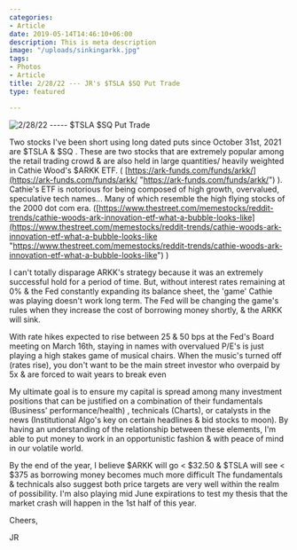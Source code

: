 ```yaml
---
categories:
- Article
date: 2019-05-14T14:46:10+06:00
description: This is meta description
image: "/uploads/sinkingarkk.jpg"
tags:
- Photos
- Article
title: 2/28/22 --- JR's $TSLA $SQ Put Trade
type: featured

---
```

![](https://www.google.com/imgres?imgurl=https%3A%2F%2Fi.pinimg.com%2F600x315%2Fa2%2Fd9%2Fb0%2Fa2d9b0592b2db602d170f1dbf5185e25.jpg&imgrefurl=https%3A%2F%2Fwww.pinterest.com%2Fpin%2F549509592008982369%2F&tbnid=7E2U5ZMI02A5wM&vet=12ahUKEwjSlqzGjaP2AhWQLt8KHcWoAnUQMygCegUIARCwAQ..i&docid=W_HaTI30fLVx_M&w=400&h=286&q=picture%20of%20sinking%20ark&client=safari&ved=2ahUKEwjSlqzGjaP2AhWQLt8KHcWoAnUQMygCegUIARCwAQ "2/28/22 ----- $TSLA $SQ Put Trade")

Two stocks I've been short using long dated puts since October 31st, 2021 are $TSLA & $SQ . These are two stocks that are extremely popular among the retail trading crowd & are also held in large quantities/ heavily weighted in Cathie Wood's $ARKK ETF. ( [https://ark-funds.com/funds/arkk/](https://ark-funds.com/funds/arkk/ "https://ark-funds.com/funds/arkk/") ). Cathie's ETF is notorious for being composed of high growth, overvalued, speculative tech names... Many of which resemble the high flying stocks of the 2000 dot com era. ([https://www.thestreet.com/memestocks/reddit-trends/cathie-woods-ark-innovation-etf-what-a-bubble-looks-like](https://www.thestreet.com/memestocks/reddit-trends/cathie-woods-ark-innovation-etf-what-a-bubble-looks-like "https://www.thestreet.com/memestocks/reddit-trends/cathie-woods-ark-innovation-etf-what-a-bubble-looks-like") )

I can't  totally disparage ARKK's strategy because it was an extremely successful hold for a period of time. But, without interest rates remaining at 0% & the Fed constantly expanding its balance sheet, the 'game' Cathie was playing doesn't work long term. The Fed will be changing the game's rules when they increase the cost of borrowing money shortly, & the ARKK will sink.

With rate hikes expected to rise between 25 & 50 bps at the  Fed's Board meeting on March 16th, staying in names with overvalued P/E's is just playing a high stakes game of musical chairs. When the music's turned off (rates rise), you don't want to be the main street investor who overpaid by 5x & are forced to wait years to break even

My ultimate goal is to ensure my capital is spread among many  investment positions that can be justified on a combination of their fundamentals (Business' performance/health) , technicals (Charts), or catalysts in the news (Institutional Algo's key on certain headlines & bid stocks to moon). By having an understanding of the relationship between these elements, I'm able to put money to work in an opportunistic fashion & with peace of mind in our volatile world.

By the end of the year, I believe $ARKK will go < $32.50 & $TSLA will see < $375 as borrowing money becomes much more difficult The fundamentals & technicals also suggest both price targets are very well within the realm of possibility. I'm also playing mid June expirations to test my thesis that the market crash will happen in the 1st half of this year.

Cheers,

JR